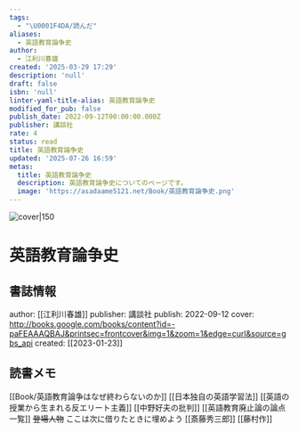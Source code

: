 ```yaml
---
tags:
  - "\U0001F4DA/読んだ"
aliases:
  - 英語教育論争史
author:
  - 江利川春雄
created: '2025-03-29 17:29'
description: 'null'
draft: false
isbn: 'null'
linter-yaml-title-alias: 英語教育論争史
modified_for_pub: false
publish_date: 2022-09-12T00:00:00.000Z
publisher: 講談社
rate: 4
status: read
title: 英語教育論争史
updated: '2025-07-26 16:59'
metas:
  title: 英語教育論争史
  description: 英語教育論争史についてのページです。
  image: 'https://asadaame5121.net/Book/英語教育論争史.png'
---
```

![cover|150](http://books.google.com/books/content?id=-paFEAAAQBAJ&printsec=frontcover&img=1&zoom=1&edge=curl&source=gbs_api)

# 英語教育論争史

## 書誌情報
author: [[江利川春雄]]
publisher: 講談社
publish: 2022-09-12
cover: http://books.google.com/books/content?id=-paFEAAAQBAJ&printsec=frontcover&img=1&zoom=1&edge=curl&source=gbs_api
created: [[2023-01-23]]

## 読書メモ
[[Book/英語教育論争はなぜ終わらないのか]]
[[日本独自の英語学習法]]
[[英語の授業から生まれる反エリート主義]]
[[中野好夫の批判]]
[[英語教育廃止論の論点一覧]]
~~登場人物~~ ここは次に借りたときに埋めよう
[[斎藤秀三郎]]
[[藤村作]]
